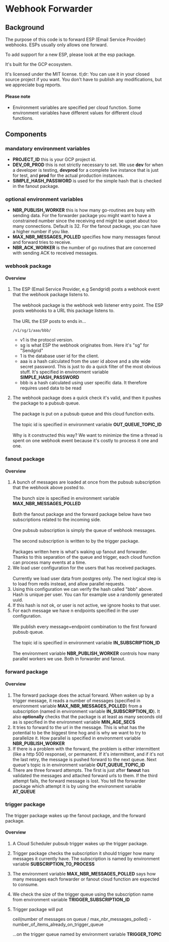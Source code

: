 # Webhook Forwarder

## Background

The purpose of this code is to forward ESP (Email Service Provider) webhooks.
ESPs usually only allows one forward.

To add support for a new ESP, please look at the esp package.

It's built for the GCP ecosystem.

It's licensed under the MIT license. tl;dr: You can use it in your closed source
project if you want. You don't have to publish any modifications, but we appreciate
bug reports.

#### Please note
* Environment variables are specified per cloud function. Some environment variables
  have different values for different cloud functions.

## Components

### mandatory environment variables
* **PROJECT_ID** this is your GCP project id.
* **DEV_OR_PROD** this is not strictly necessary to set. We use **dev** for when a 
  developer is testing, **devprod** for a complete live instance that is just for
  test, and **prod** for the actual production instances.
* **SIMPLE_HASH_PASSWORD** is used for the simple hash that is checked in
  the fanout package.

### optional environment variables
* **NBR_PUBLISH_WORKER** this is how many go-routines are busy with sending data.
  For the forwarder package you might want to have a constrained number since 
  the receiving end might be upset about too many connections. Default is 32.
  For the fanout package, you can have a higher number if you like.
* **MAX_NBR_MESSAGES_POLLED** specifies how many messages fanout and forward
  tries to receive.
* **NBR_ACK_WORKER** is the number of go routines that are concerned with sending ACK
  to received messages.

### webhook package

#### Overview
1. The ESP (Email Service Provider, e.g Sendgrid) posts a webhook event that
   the webhook package listens to.
   <br><br>
   The webhook package is the webhook web listener entry point.
   The ESP posts webhooks to a URL this package listens to.
   <br><br>
   The URL the ESP posts to ends in...
 
       /v1/sg/1/aaa/bbb/

   * v1 is the protocol version.
   * sg is what ESP the webhook originates from. Here it's "sg" for "Sendgrid"
   * 1 is the database user id for the client.
   * aaa is a hash calculated from the user id above and a site wide secret password.
     This is just to do a quick filter of the most obvious stuff.
     It's specified in environment variable **SIMPLE_HASH_PASSWORD**
   * bbb is a hash calculated using user specific data.
     It therefore requires used data to be read
2. The webhook package does a quick check it's valid, and then it pushes
   the package to a pubsub queue.
   <br><br>
   The package is put on a pubsub queue and this cloud function exits.
   <br><br>
   The topic id is specified in environment variable **OUT_QUEUE_TOPIC_ID**
   <br><br>
   Why is it constructed this way? We want to minimize the time a thread is spent
   on one webhook event because it's costly to process it one and one.

### fanout package

#### Overview
1. A bunch of messages are loaded at once from the pubsub subscription that the 
   webhook above posted to.
   <br><br>
   The bunch size is specified in environment variable **MAX_NBR_MESSAGES_POLLED**
   <br><br>
   Both the fanout package and the forward package below have two subscriptions
   related to the incoming side.
   <br><br>
   One pubsub subscription is simply the queue of webhook messages.
   <br><br>
   The second subscription is written to by the trigger package.
   <br><br>
   Packages written here is what's waking up fanout and forwarder.
   Thanks to this separation of the queue and trigger, each cloud function can
   process many events at a time.
2. We load user configuration for the users that has received packages.
   <br><br>
   Currently we load user data from postgres only.
   The next logical step is to load from redis instead, and allow parallel requests.
3. Using this configuration we can verify the hash called "bbb" above.
   Hash is unique per user. You can for example use a randomly generated uuid.
4. If this hash is not ok, or user is not active, we ignore hooks to that user.
5. For each message we have n endpoints specified in the user configuration.
   <br><br>
   We publish every message+endpoint combination to the first forward pubsub queue.
   <br><br>
   The topic id is specified in environment variable **IN_SUBSCRIPTION_ID**
   <br><br>
   The environment variable **NBR_PUBLISH_WORKER** controls how many parallel
   workers we use. Both in forwarder and fanout.

### forward package

#### Overview
1. The forward package does the actual forward. When waken up by a trigger message,
   it reads a number of messages (specified in environment variable 
   **MAX_NBR_MESSAGES_POLLED**) from a subscription 
   (named in environment variable **IN_SUBSCRIPTION_ID**).
   It also **optionally** checks that the package is at least as many seconds old
   as is specified in the environment variable **MIN_AGE_SECS**
2. It tries to forward to the url in the message.
   This is what has the potential to be the biggest time hog and is why we
   want to try to parallelize it.
   How parallel is specified in environment variable **NBR_PUBLISH_WORKER**
3. If there is a problem with the forward, the problem is either intermittent
   (like a http 500 response), or permanent. If it's intermittent, and if it's
   not the last retry, the message is pushed forward to the next queue.
   Next queue's topic is in environment variable **OUT_QUEUE_TOPIC_ID**
4. There are three forward attempts. The first is just after **fanout** has
   validated the messages and attached forward urls to them. If the third
   attempt fails, the forward message is lost.
   You tell the forwarder package which attempt it is by using the
   environment variable **AT_QUEUE**
   
### trigger package
The trigger package wakes up the fanout package, and the forward package.

#### Overview
1. A Cloud Scheduler pubsub trigger wakes up the trigger package.
2. Trigger package checks the subscription it should trigger how many
   messages it currently have. The subscription is named by
   environment variable **SUBSCRIPTION_TO_PROCESS**
3. The environment variable **MAX_NBR_MESSAGES_POLLED** says how many messages
   each forwarder or fanout cloud function are expected to consume.
4. We check the size of the trigger queue using the subscription name
   from environment variable **TRIGGER_SUBSCRIPTION_ID**
5. Trigger package will put 
   
   ceil(number of messages on queue / max_nbr_messages_polled) - number_of_items_already_on_trigger_queue
   
   ...on the trigger queue named by environment variable
   **TRIGGER_TOPIC**
   

